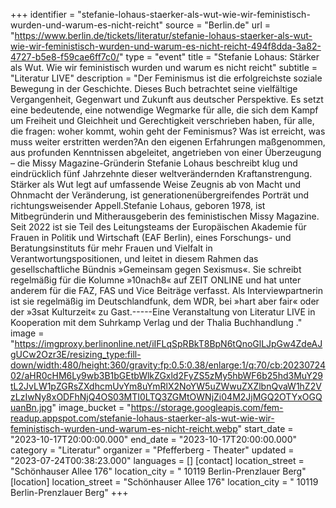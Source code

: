 +++
identifier = "stefanie-lohaus-staerker-als-wut-wie-wir-feministisch-wurden-und-warum-es-nicht-reicht"
source = "Berlin.de"
url = "https://www.berlin.de/tickets/literatur/stefanie-lohaus-staerker-als-wut-wie-wir-feministisch-wurden-und-warum-es-nicht-reicht-494f8dda-3a82-4727-b5e8-f59cae6ff7c0/"
type = "event"
title = "Stefanie Lohaus: Stärker als Wut. Wie wir feministisch wurden und warum es nicht reicht"
subtitle = "Literatur LIVE"
description = "Der Feminismus ist die erfolgreichste soziale Bewegung in der Geschichte. Dieses Buch betrachtet seine vielfältige Vergangenheit, Gegenwart und Zukunft aus deutscher Perspektive. Es setzt eine bedeutende, eine notwendige Wegmarke für alle, die sich dem Kampf um Freiheit und Gleichheit und Gerechtigkeit verschrieben haben, für alle, die fragen: woher kommt, wohin geht der Feminismus? Was ist erreicht, was muss weiter erstritten werden?An den eigenen Erfahrungen maßgenommen, aus profunden Kenntnissen abgeleitet, angetrieben von einer Überzeugung – die Missy Magazine-Gründerin Stefanie Lohaus beschreibt klug und eindrücklich fünf Jahrzehnte dieser weltverändernden Kraftanstrengung. Stärker als Wut legt auf umfassende Weise Zeugnis ab von Macht und Ohnmacht der Veränderung, ist generationenübergreifendes Porträt und richtungsweisender Appell.Stefanie Lohaus, geboren 1978, ist Mitbegründerin und Mitherausgeberin des feministischen Missy Magazine. Seit 2022 ist sie Teil des Leitungsteams der Europäischen Akademie für Frauen in Politik und Wirtschaft (EAF Berlin), eines Forschungs- und Beratungsinstituts für mehr Frauen und Vielfalt in Verantwortungspositionen, und leitet in diesem Rahmen das gesellschaftliche Bündnis »Gemeinsam gegen Sexismus«. Sie schreibt regelmäßig für die Kolumne »10nach8« auf ZEIT ONLINE und hat unter anderem für die FAZ, FAS und Vice Beiträge verfasst. Als Interviewpartnerin ist sie regelmäßig im Deutschlandfunk, dem WDR, bei »hart aber fair« oder der »3sat Kulturzeit« zu Gast.-----Eine Veranstaltung von Literatur LIVE in Kooperation mit dem Suhrkamp Verlag und der Thalia Buchhandlung ."
image = "https://imgproxy.berlinonline.net/iIFLqSpRBkT8BpN6tQnoGlLJpGw4ZdeAJgUCw2Ozr3E/resizing_type:fill-down/width:480/height:360/gravity:fp:0.5:0.38/enlarge:1/q:70/cb:2023072402/aHR0cHM6Ly9wb3B1bGEtbWlkZGxld2FyZS5zMy5hbWF6b25hd3MuY29tL2JvLW1pZGRsZXdhcmUvYm8uYmRlX2NoYW5uZWwuZXZlbnQvaW1hZ2VzLzIwNy8xODFhNjQ4OS03MTI0LTQ3ZGMtOWNjZi04M2JjMGQ2OTYxOGQuanBn.jpg"
image_bucket = "https://storage.googleapis.com/fem-readup.appspot.com/stefanie-lohaus-staerker-als-wut-wie-wir-feministisch-wurden-und-warum-es-nicht-reicht.webp"
start_date = "2023-10-17T20:00:00.000"
end_date = "2023-10-17T20:00:00.000"
category = "Literatur"
organizer = "Pfefferberg - Theater"
updated = "2023-07-24T00:38:23.000"
languages = []
[contact]
location_street = "Schönhauser Allee 176"
location_city = " 10119 Berlin-Prenzlauer Berg"
[location]
location_street = "Schönhauser Allee 176"
location_city = " 10119 Berlin-Prenzlauer Berg"
+++
